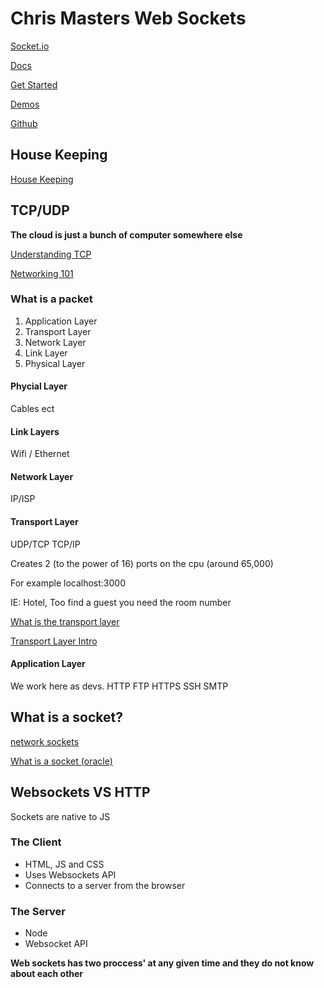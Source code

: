 # Chris Masters Web Sockets

[Socket.io](https://socket.io/)

[Docs](https://socket.io/docs/)

[Get Started](https://socket.io/get-started/chat/)

[Demos](https://socket.io/demos/chat/)

[Github](https://github.com/socketio/socket.io)

## House Keeping

[House Keeping](https://github.com/teamallnighter/Chris-Masters-Web-Sockets/tree/main/housekeeping)

## TCP/UDP

__The cloud is just a bunch of computer somewhere else__

[Understanding TCP](https://searchnetworking.techtarget.com/tutorial/Understanding-TCP-IP#:~:text=TCP%2FIP%20is%20a%20two,packets%20into%20the%20original%20message.)

[Networking 101](https://www.enterprisenetworkingplanet.com/netsp/article.php/3593936/Networking-101--Understanding-TCP-the-Protocol.htm)

### What is a packet

1. Application Layer
2. Transport Layer
3. Network Layer
4. Link Layer
5. Physical Layer

#### Phycial Layer

Cables ect

#### Link Layers

Wifi / Ethernet

#### Network Layer

IP/ISP

#### Transport Layer

UDP/TCP
TCP/IP

Creates 2 (to the power of 16) ports on the cpu (around 65,000)

For example localhost:3000 

IE: Hotel, Too find a guest you need the room number 

[What is the transport layer](https://www.techopedia.com/definition/9760/transport-layer#:~:text=The%20transport%20layer%20is%20the,protocols%20and%20other%20network%20components.)

[Transport Layer Intro](https://www.youtube.com/watch?v=MmK8Ra8J_1o)


#### Application Layer

We work here as devs.
HTTP
FTP
HTTPS
SSH
SMTP

## What is a socket?

[network sockets](https://en.wikipedia.org/wiki/Network_socket)

[What is a socket (oracle)](https://docs.oracle.com/javase/tutorial/networking/sockets/definition.html)

## Websockets VS HTTP

Sockets are native to JS

### The Client

* HTML, JS and CSS
* Uses Websockets API
* Connects to a server from the browser 

### The Server 

* Node 
* Websocket API


__Web sockets has two proccess' at any given time and they do not know about each other__



